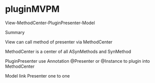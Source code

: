 # pluginMVPM
View-MethodCenter-PluginPresenter-Model

Summary  

View can call method of presenter via MethodCenter  

MethodCenter is a center of all ASynMethods and SynMethod  

PluginPresenter use Annotation @Presenter or @Instance to plugin into MethodCenter  

Model link Presenter one to one  

